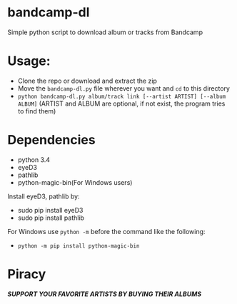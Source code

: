# bandcamp-dl
Simple python script to download album or tracks from Bandcamp

# Usage:
* Clone the repo or download and extract the zip
* Move the `bandcamp-dl.py` file wherever you want and `cd` to this directory
* `python bandcamp-dl.py album/track link [--artist ARTIST] [--album ALBUM]` (ARTIST and ALBUM are optional, if not exist, the program tries to find them)
  
# Dependencies
* python 3.4  
* eyeD3  
* pathlib 
* python-magic-bin(For Windows users)

Install eyeD3, pathlib by:  
* sudo pip install eyeD3  
* sudo pip install pathlib 

For Windows use `python -m` before the command like the following:
* `python -m pip install python-magic-bin`


# Piracy
 ***SUPPORT YOUR FAVORITE ARTISTS BY BUYING THEIR ALBUMS***
